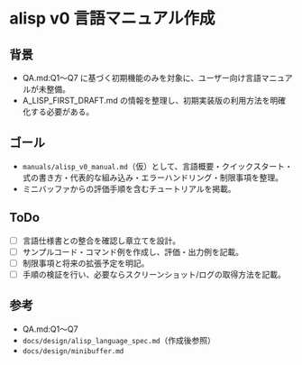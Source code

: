 # alisp v0 言語マニュアル作成

## 背景
- QA.md:Q1〜Q7 に基づく初期機能のみを対象に、ユーザー向け言語マニュアルが未整備。
- A_LISP_FIRST_DRAFT.md の情報を整理し、初期実装版の利用方法を明確化する必要がある。

## ゴール
- `manuals/alisp_v0_manual.md`（仮）として、言語概要・クイックスタート・式の書き方・代表的な組み込み・エラーハンドリング・制限事項を整理。
- ミニバッファからの評価手順を含むチュートリアルを掲載。

## ToDo
- [ ] 言語仕様書との整合を確認し章立てを設計。
- [ ] サンプルコード・コマンド例を作成し、評価・出力例を記載。
- [ ] 制限事項と将来の拡張予定を明記。
- [ ] 手順の検証を行い、必要ならスクリーンショット/ログの取得方法を記載。

## 参考
- QA.md:Q1〜Q7
- `docs/design/alisp_language_spec.md`（作成後参照）
- `docs/design/minibuffer.md`
